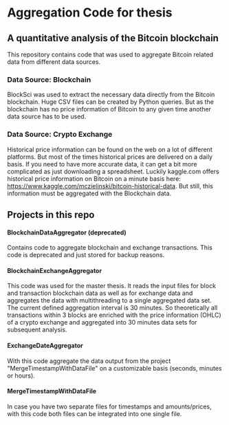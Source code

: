 # Aggregation Code for thesis
## A quantitative analysis of the Bitcoin blockchain

This repository contains code that was used to aggregate Bitcoin related data from different data sources.

### Data Source: Blockchain

BlockSci was used to extract the necessary data directly from the Bitcoin blockchain.
Huge CSV files can be created by Python queries. But as the blockchain has no price information of Bitcoin to any given time another data source has to be used.

### Data Source: Crypto Exchange

Historical price information can be found on the web on a lot of different platforms.
But most of the times historical prices are delivered on a daily basis.
If you need to have more accurate data, it can get a bit more complicated as just downloading a spreadsheet.
Luckily kaggle.com offers historical price information on Bitcoin on a minute basis here: https://www.kaggle.com/mczielinski/bitcoin-historical-data. 
But still, this information must be aggregated with the Blockchain data.

## Projects in this repo

#### BlockchainDataAggregator (deprecated)
Contains code to aggregate blockchain and exchange transactions. This code is deprecated and just stored for backup reasons.

#### BlockchainExchangeAggregator
This code was used for the master thesis. It reads the input files for block and transaction blockchain data as well as for exchange data and aggregates the data with multithreading to a single aggregated data set. The current defined aggregation interval is 30 minutes. So theoretically all transactions within 3 blocks are enriched with the price information (OHLC) of a crypto exchange and aggregated into 30 minutes data sets for subsequent analysis.

#### ExchangeDateAggregator
With this code aggregate the data output from the project "MergeTimestampWithDataFile" on a customizable basis (seconds, minutes or hours).

#### MergeTimestampWithDataFile
In case you have two separate files for timestamps and amounts/prices, with this code both files can be integrated into one single file.
